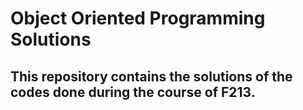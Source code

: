 # Object Oriented Programming Solutions

## This repository contains the solutions of the codes done during the course of F213.
